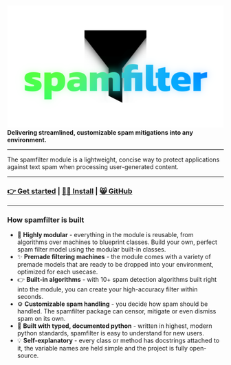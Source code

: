 ![Spamfilter Logo](https://raw.githubusercontent.com/mags0ft/spamfilter/master/docs/assets/icon.png)
**Delivering streamlined, customizable spam mitigations into any environment.**

---
The spamfilter module is a lightweight, concise way to protect applications against text spam when processing user-generated content.

---
### [**👉 Get started**](./get_started.md) | [**👩‍💻 Install**](./installation.md) | [**😸 GitHub**](https://github.com/mags0ft/spamfilter)
---

### How spamfilter is built

- 🎨 **Highly modular** - everything in the module is reusable, from algorithms over machines to blueprint classes. Build your own, perfect spam filter model using the modular built-in classes.
- ✨ **Premade filtering machines** - the module comes with a variety of premade models that are ready to be dropped into your environment, optimized for each usecase.
- 👉 **Built-in algorithms** - with 10+ spam detection algorithms built right into the module, you can create your high-accuracy filter within seconds.
- ⚙ **Customizable spam handling** - you decide how spam should be handled. The spamfilter package can censor, mitigate or even dismiss spam on its own.
- 🐍 **Built with typed, documented python** - written in highest, modern python standards, spamfilter is easy to understand for new users.
- 💡 **Self-explanatory** - every class or method has docstrings attached to it, the variable names are held simple and the project is fully open-source.